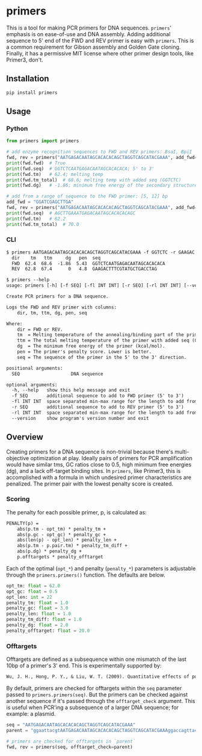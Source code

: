 # primers

This is a tool for making PCR primers for DNA sequences. `primers`' emphasis is on ease-of-use and DNA assembly. Adding additional sequence to 5' end of the FWD and REV primer is easy with `primers`. This is a common requirement for Gibson assembly and Golden Gate cloning. Finally, it has a permissive MIT license where other primer design tools, like Primer3, don't.

## Installation

```bash
pip install primers
```

## Usage

### Python

```python
from primers import primers

# add enzyme recognition sequences to FWD and REV primers: BsaI, BpiI
fwd, rev = primers("AATGAGACAATAGCACACACAGCTAGGTCAGCATACGAAA", add_fwd="GGTCTC" add_rev="GAAGAC")
print(fwd.fwd)  # True
print(fwd.seq)  # GGTCTCAATGAGACAATAGCACACACA; 5' to 3'
print(fwd.tm)   # 62.4; melting temp
print(fwd.tm_total)  # 68.6; melting temp with added seq (GGTCTC)
print(fwd.dg)   # -1.86; minimum free energy of the secondary structure

# add from a range of sequence to the FWD primer: [5, 12] bp
add_fwd = "GGATCGAGCTTGA"
fwd, rev = primers("AATGAGACAATAGCACACACAGCTAGGTCAGCATACGAAA", add_fwd=add_fwd, add_fwd_len=(5, 12))
print(fwd.seq)  # AGCTTGAAATGAGACAATAGCACACACAGC
print(fwd.tm)   # 62.2
print(fwd.tm_total)  # 70.0
```

### CLI

```txt
$ primers AATGAGACAATAGCACACACAGCTAGGTCAGCATACGAAA -f GGTCTC -r GAAGAC
  dir    tm   ttm     dg   pen  seq
  FWD  62.4  68.6  -1.86  5.43  GGTCTCAATGAGACAATAGCACACACA
  REV  62.8  67.4      0   4.8  GAAGACTTTCGTATGCTGACCTAG
```

```txt
$ primers --help
usage: primers [-h] [-f SEQ] [-fl INT INT] [-r SEQ] [-rl INT INT] [--version] SEQ

Create PCR primers for a DNA sequence.

Logs the FWD and REV primer with columns:
    dir, tm, ttm, dg, pen, seq

Where:
    dir = FWD or REV.
    tm  = Melting temperature of the annealing/binding part of the primer (Celsius).
    ttm = The total melting temperature of the primer with added seq (Celsius).
    dg  = The minimum free energy of the primer (kcal/mol).
    pen = The primer's penalty score. Lower is better.
    seq = The sequence of the primer in the 5' to the 3' direction.

positional arguments:
  SEQ                   DNA sequence

optional arguments:
  -h, --help   show this help message and exit
  -f SEQ       additional sequence to add to FWD primer (5' to 3')
  -fl INT INT  space separated min-max range for the length to add from 'add_fwd' (5' to 3')
  -r SEQ       additional sequence to add to REV primer (5' to 3')
  -rl INT INT  space separated min-max range for the length to add from 'add_rev' (5' to 3')
  --version    show program's version number and exit
```

## Overview

Creating primers for a DNA sequence is non-trivial because there's multi-objective optimization at play. Ideally pairs of primers for PCR amplification would have similar tms, GC ratios close to 0.5, high minimum free energies (dg), and a lack off-target binding sites. In `primers`, like Primer3, this is accomplished with a formula in which undesired primer characteristics are penalized. The primer pair with the lowest penalty score is created.

### Scoring

The penalty for each possible primer, p, is calculated as:

```txt
PENALTY(p) =
    abs(p.tm - opt_tm) * penalty_tm +
    abs(p.gc - opt_gc) * penalty_gc +
    abs(len(p) - opt_len) * penalty_len +
    abs(p.tm - p.pair.tm) * penalty_tm_diff +
    abs(p.dg) * penalty_dg +
    p.offtargets * penalty_offtarget
```

Each of the optimal (`opt_*`) and penalty (`penalty_*`) parameters is adjustable through the `primers.primers()` function. The defaults are below.

```python
opt_tm: float = 62.0
opt_gc: float = 0.5
opt_len: int = 22
penalty_tm: float = 1.0
penalty_gc: float = 3.0
penalty_len: float = 1.0
penalty_tm_diff: float = 1.0
penalty_dg: float = 2.0
penalty_offtarget: float = 20.0
```

### Offtargets

Offtargets are defined as a subsequence within one mismatch of the last 10bp of a primer's 3' end. This is experimentally supported by:

```txt
Wu, J. H., Hong, P. Y., & Liu, W. T. (2009). Quantitative effects of position and type of single mismatch on single base primer extension. Journal of microbiological methods, 77(3), 267-275
```

By default, primers are checked for offtargets within the `seq` parameter passed to `primers.primers(seq)`. But the primers can be checked against another sequence if it's passed through the `offtarget_check` argument. This is useful when PCR'ing a subsequence of a larger DNA sequence; for example: a plasmid.

```python
seq = "AATGAGACAATAGCACACACAGCTAGGTCAGCATACGAAA"
parent = "ggaattacgtAATGAGACAATAGCACACACAGCTAGGTCAGCATACGAAAggaccagttacagga"

# primers are checked for offtargets in `parent`
fwd, rev = primers(seq, offtarget_check=parent)
```
